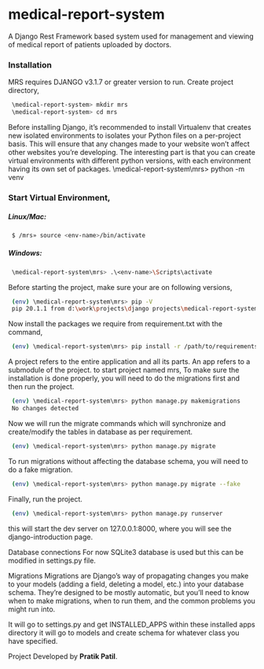 # medical-report-system

A Django Rest Framework based system used for management and viewing of medical report of patients uploaded by doctors.

### Installation
MRS requires DJANGO v3.1.7 or greater version to run.
Create project directory,
```sh
 \medical-report-system> mkdir mrs
 \medical-report-system> cd mrs
```
Before installing Django, it’s recommended to install Virtualenv that creates new isolated environments to isolates your Python files on a per-project basis. This will ensure that any changes made to your website won’t affect other websites you’re developing. The interesting part is that you can create virtual environments with different python versions, with each environment having its own set of packages.
\medical-report-system\mrs> python -m venv <env-name>
### Start Virtual Environment,
##### Linux/Mac:
```sh
 $ /mrs» source <env-name>/bin/activate
```
##### Windows:
```sh
 \medical-report-system\mrs> .\<env-name>\Scripts\activate
```
Before starting the project, make sure your are on following versions,
```sh
 (env) \medical-report-system\mrs> pip -V
 pip 20.1.1 from d:\work\projects\django projects\medical-report-system\env\lib\site-packages\pip (python 3.8)
```
Now install the packages we require from requirement.txt with the command,
```sh
 (env) \medical-report-system\mrs> pip install -r /path/to/requirements.txt
```

A project refers to the entire application and all its parts.
An app refers to a submodule of the project.
to start project named mrs,
To make sure the installation is done properly, you will need to do the migrations first and then run the project.
```sh
 (env) \medical-report-system\mrs> python manage.py makemigrations
 No changes detected
```
Now we will run the migrate commands which will synchronize and create/modify the tables in database as per requirement.
```sh
 (env) \medical-report-system\mrs> python manage.py migrate
```
To run migrations without affecting the database schema, you will need to do a fake migration.
```sh
 (env) \medical-report-system\mrs> python manage.py migrate --fake
```
Finally, run the project.
```sh
 (env) \medical-report-system\mrs> python manage.py runserver
```
this will start the dev server on 127.0.0.1:8000, where you will see the django-introduction page.

Database connections
For now SQLite3 database is used but this can be modified in settings.py file.

Migrations
Migrations are Django’s way of propagating changes you make to your models (adding a field, deleting a model, etc.) into your database schema. They’re designed to be mostly automatic, but you’ll need to know when to make migrations, when to run them, and the common problems you might run into.

It will go to settings.py and get INSTALLED_APPS
within these installed apps directory it will go to models and create schema for whatever class you have specified.



Project Developed by __Pratik Patil__.
